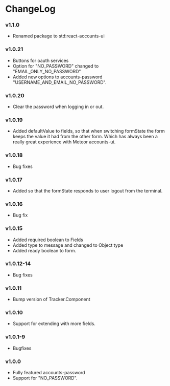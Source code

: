 # ChangeLog

### v1.1.0

* Renamed package to std:react-accounts-ui

### v1.0.21

* Buttons for oauth services
* Option for "NO_PASSWORD" changed to "EMAIL_ONLY_NO_PASSWORD"
* Added new options to accounts-password "USERNAME_AND_EMAIL_NO_PASSWORD".

### v1.0.20

* Clear the password when logging in or out.

### v1.0.19

* Added defaultValue to fields, so that when switching formState the form keeps the value it had from the other form. Which has always been a really great experience with Meteor accounts-ui.

### v1.0.18

* Bug fixes

### v1.0.17

* Added so that the formState responds to user logout from the terminal.

### v1.0.16

* Bug fix

### v1.0.15

* Added required boolean to Fields
* Added type to message and changed to Object type
* Added ready boolean to form.

### v1.0.12-14

* Bug fixes

### v1.0.11

* Bump version of Tracker.Component

### v1.0.10

* Support for extending with more fields.

### v1.0.1-9

* Bugfixes

### v1.0.0

* Fully featured accounts-password
* Support for "NO_PASSWORD".
